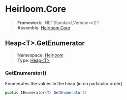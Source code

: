 # Heirloom.Core

> **Framework**: .NETStandard,Version=v2.1  
> **Assembly**: [Heirloom.Core][0]  

## Heap\<T>.GetEnumerator

> **Namespace**: [Heirloom][0]  
> **Type**: [Heap\<T>][1]  

### GetEnumerator()

Enumerates the values in the heap (in no particular order)

```cs
public IEnumerator<T> GetEnumerator()
```

[0]: ../../../Heirloom.Core.md
[1]: ../Heap[T].md
